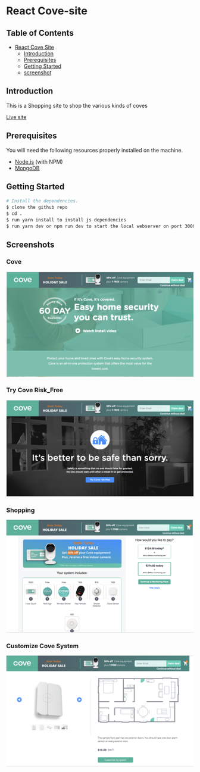 # React Cove-site

## Table of Contents

   * [React Cove Site](#React-cove-site)
      * [Introduction](#introduction)
      * [Prerequisites](#Prerequisites)
      * [Getting Started](#getting-started)
      * [screenshot](#screenshot)

## Introduction

This is a Shopping site to shop the various kinds of coves

[Live site](https://www.covesmart.com/)

## Prerequisites

You will need the following resources properly installed on the machine.

* [Node.js](https://nodejs.org) (with NPM)
* [MongoDB](https://www.mongodb.com)

## Getting Started

```bash
# Install the dependencies.
$ clone the github repo
$ cd .
$ run yarn install to install js dependencies
$ run yarn dev or npm run dev to start the local webserver on port 3000
```

## Screenshots

### Cove
![image](https://github.com/Midas0615/React-Cove-site/blob/master/Cove.png)


### Try Cove Risk_Free 
![image](https://github.com/Midas0615/React-Cove-site/blob/master/Try_Cove_Risk-Free.png)


### Shopping
![image](https://github.com/Midas0615/React-Cove-site/blob/master/Shopping.png)


### Customize Cove System
![image](https://github.com/Midas0615/React-Cove-site/blob/master/Customize_Cove_System.png)



